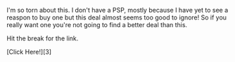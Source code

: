 

I'm so torn about this. I don't have a PSP, mostly because I have yet to see a reaspon to buy one but this deal almost seems too good to ignore! So if you really want one you're not going to find a better deal than this.



Hit the break for the link.



[Click Here!][3]






